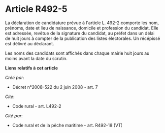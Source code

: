# Article R492-5

La déclaration de candidature prévue à l'article L. 492-2 comporte les nom, prénoms, date et lieu de naissance, domicile et
profession du candidat. Elle est adressée, revêtue de la signature du candidat, au préfet dans un délai de huit jours à
compter de la publication des listes électorales. Un récépissé est délivré au déclarant. 

Les noms des candidats sont affichés dans chaque mairie huit jours au moins avant la date du scrutin.

**Liens relatifs à cet article**

_Créé par_:

  - Décret n°2008-522 du 2 juin 2008 - art. 7

_Cite_:

  - Code rural - art. L492-2

_Cité par_:

  - Code rural et de la pêche maritime - art. R492-18 (VT)
